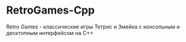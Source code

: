 # RetroGames-Cpp
Retro Games - классические игры Тетрис и Змейка с консольным и десктопным интерфейсом на C++
